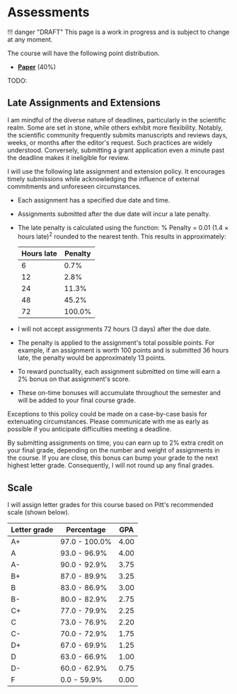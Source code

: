 # Assessments

!!! danger "DRAFT"
    This page is a work in progress and is subject to change at any moment.

The course will have the following point distribution.

-   [**Paper**](../../assessments/paper/) (40%)

TODO:

## Late Assignments and Extensions

I am mindful of the diverse nature of deadlines, particularly in the scientific realm.
Some are set in stone, while others exhibit more flexibility.
Notably, the scientific community frequently submits manuscripts and reviews days, weeks, or months after the editor's request.
Such practices are widely understood.
Conversely, submitting a grant application even a minute past the deadline makes it ineligible for review.

I will use the following late assignment and extension policy.
It encourages timely submissions while acknowledging the influence of external commitments and unforeseen circumstances.

-   Each assignment has a specified due date and time.
-   Assignments submitted after the due date will incur a late penalty.
-   The late penalty is calculated using the function: % Penalty = 0.01 (1.4 $\times$ hours late)<sup>2</sup> rounded to the nearest tenth.
    This results in approximately:

    | Hours late | Penalty |
    | ---------- | ------- |
    | 6 | 0.7% |
    | 12 | 2.8% |
    | 24 | 11.3% |
    | 48 | 45.2% |
    | 72 | 100.0% |

-   I will not accept assignments 72 hours (3 days) after the due date.
-   The penalty is applied to the assignment's total possible points.
    For example, if an assignment is worth 100 points and is submitted 36 hours late, the penalty would be approximately 13 points.
-   To reward punctuality, each assignment submitted on time will earn a 2% bonus on that assignment's score.
-   These on-time bonuses will accumulate throughout the semester and will be added to your final course grade.

Exceptions to this policy could be made on a case-by-case basis for extenuating circumstances.
Please communicate with me as early as possible if you anticipate difficulties meeting a deadline.

By submitting assignments on time, you can earn up to 2% extra credit on your final grade, depending on the number and weight of assignments in the course.
If you are close, this bonus can bump your grade to the next highest letter grade.
Consequently, I will not round up any final grades.

## Scale

I will assign letter grades for this course based on Pitt's recommended scale (shown below).

| Letter grade | Percentage | GPA |
| ------------ | ---------- | --- |
| A+ | 97.0 - 100.0% | 4.00 |
| A | 93.0 - 96.9% | 4.00 |
| A- | 90.0 - 92.9% | 3.75 |
| B+ | 87.0 - 89.9% | 3.25 |
| B | 83.0 - 86.9% | 3.00 |
| B- | 80.0 - 82.9% | 2.75 |
| C+ | 77.0 - 79.9% | 2.25 |
| C | 73.0 - 76.9% | 2.20 |
| C- | 70.0 - 72.9% | 1.75 |
| D+ | 67.0 - 69.9% | 1.25 |
| D | 63.0 - 66.9% | 1.00 |
| D- | 60.0 - 62.9% | 0.75 |
| F | 0.0 - 59.9% | 0.00 |
